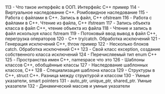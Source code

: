 113 - Что такое интерфейс в ООП. Интерфейс C++ пример
114 - Виртуальное наследование C++. Ромбовидное наследование
115 - Работа с файлами в C++. Запись в файл, C++ ofstream
116 - Работа с файлами в C++. Чтение из файла, C++ ifstream
117 - Запись объекта класса в файл C++, чтение объекта из файла
118 - Чтение и запись в файл искользуя класс fstream
119 - Потоковый ввод вывод в файл C++, перегрузка операторов
120 - C++ try/catch. Обработка исключений
121 - Генерация исключений C++, throw пример
122 - Несколько блоков catch. Обработка исключений C++
123 - Свой класс exception, создание собственного класса исключений
124 - Перечисляемый тип enum C++
125 - Пространства имен C++, namespace что это
126 - Шаблоны классов C++, обобщённые классы
127 - Наследование шаблонных классов, C++
128 - Специализация шаблона класса
129 - Структуры в C++, struct C++. Разница между структурой и классом
130 - Умные указатели, smart pointers
131 - auto_ptr, unique_ptr, shared_ptr. Умные указатели
132 - Динамический массив и умные указатели
